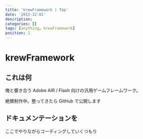 ```yaml
---
title: 'krewFramework | Top'
date: '2013-12-01'
description:
categories: []
tags: [anything, krewFramework]
position: 1
---
```


# krewFramework

## これは何

俺と響き合う Adobe AIR / Flash 向けの汎用ゲームフレームワーク。

絶賛制作中。整ってきたら GitHub で公開します

## ドキュメンテーションを

ここでやりながらコーディングしていくつもり

<br/><br/><br/><br/><br/><br/><br/><br/><br/><br/><br/><br/><br/><br/>

